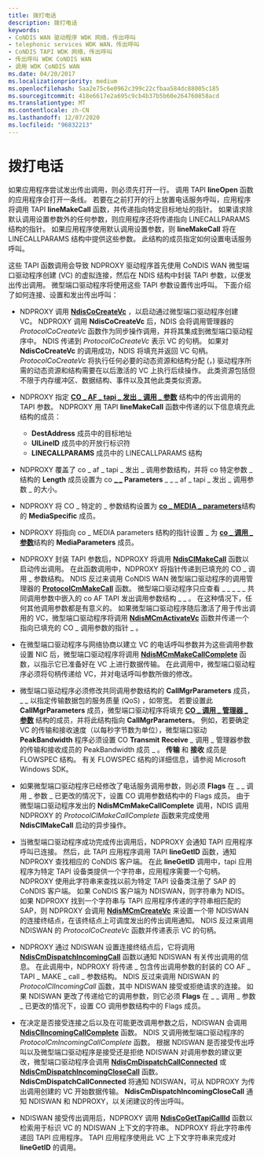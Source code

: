 ```yaml
---
title: 拨打电话
description: 拨打电话
keywords:
- CoNDIS WAN 驱动程序 WDK 网络，传出呼叫
- telephonic services WDK WAN，传出呼叫
- CoNDIS TAPI WDK 网络，传出呼叫
- 传出呼叫 WDK CoNDIS WAN
- 调用 WDK CoNDIS WAN
ms.date: 04/20/2017
ms.localizationpriority: medium
ms.openlocfilehash: 5aa2e75c6e0962c399c22cfbaa584dc88005c185
ms.sourcegitcommit: 418e6617e2a695c9cb4b37b5b60e264760858acd
ms.translationtype: MT
ms.contentlocale: zh-CN
ms.lasthandoff: 12/07/2020
ms.locfileid: "96832213"
---
```

# <a name="making-outgoing-calls"></a>拨打电话





如果应用程序尝试发出传出调用，则必须先打开一行。 调用 TAPI **lineOpen** 函数的应用程序会打开一条线。 若要在之前打开的行上放置电话服务呼叫，应用程序将调用 TAPI **lineMakeCall** 函数，并传递指向特定目标地址的指针。 如果请求除默认调用设置参数外的任何参数，则应用程序还将传递指向 LINECALLPARAMS 结构的指针。 如果应用程序使用默认调用设置参数，则 **lineMakeCall** 将在 LINECALLPARAMS 结构中提供这些参数。 此结构的成员指定如何设置电话服务呼叫。

这些 TAPI 函数调用会导致 NDPROXY 驱动程序首先使用 CoNDIS WAN 微型端口驱动程序创建 (VC) 的虚拟连接，然后在 NDIS 结构中封装 TAPI 参数，以便发出传出调用。 微型端口驱动程序将使用这些 TAPI 参数设置传出呼叫。 下面介绍了如何连接、设置和发出传出呼叫：

-   NDPROXY 调用 [**NdisCoCreateVc**](/windows-hardware/drivers/ddi/ndis/nf-ndis-ndiscocreatevc) ，以启动通过微型端口驱动程序创建 VC。 NDPROXY 调用 **NdisCoCreateVc** 后，NDIS 会将调用管理器的 *ProtocolCoCreateVc* 函数作为同步操作调用，并将其集成到微型端口驱动程序中。 NDIS 传递到 *ProtocolCoCreateVc* 表示 VC 的句柄。 如果对 **NdisCoCreateVc** 的调用成功，NDIS 将填充并返回 VC 句柄。 *ProtocolCoCreateVc* 将执行任何必要的动态资源和结构分配 (，) 驱动程序所需的动态资源和结构需要在以后激活的 VC 上执行后续操作。 此类资源包括但不限于内存缓冲区、数据结构、事件以及其他此类类似资源。

-   NDPROXY 指定 [**CO \_ AF \_ tapi \_ 发出 \_ 调用 \_ 参数**](/previous-versions/windows/hardware/network/ff545373(v=vs.85)) 结构中的传出调用的 TAPI 参数。 NDPROXY 用 TAPI **lineMakeCall** 函数中传递的以下信息填充此结构的成员：
    -   **DestAddress** 成员中的目标地址
    -   **UlLineID** 成员中的开放行标识符
    -   **LINECALLPARAMS** 成员中的 LINECALLPARAMS 结构
-   NDPROXY 覆盖了 co \_ af \_ tapi \_ 发出 \_ 调用参数结构，并将 co 特定参数 \_ 结构的 **Length** 成员设置为 co [**\_ \_**](/previous-versions/windows/hardware/network/ff545396(v=vs.85)) **Parameters** \_ \_ \_ af \_ tapi \_ 发出 \_ 调用参数 \_ 的大小。

-   NDPROXY 将 CO \_ 特定的 \_ 参数结构设置为 [**co \_ MEDIA \_ parameters**](/previous-versions/windows/hardware/network/ff545388(v=vs.85))结构的 **MediaSpecific** 成员。

-   NDPROXY 将指向 co \_ MEDIA parameters 结构的指针设置 \_ 为 [**co \_ 调用 \_ 参数**](/previous-versions/windows/hardware/network/ff545384(v=vs.85))结构的 **MediaParameters** 成员。

-   NDPROXY 封装 TAPI 参数后，NDPROXY 将调用 [**NdisClMakeCall**](/windows-hardware/drivers/ddi/ndis/nf-ndis-ndisclmakecall) 函数以启动传出调用。 在此函数调用中，NDPROXY 将指针传递到已填充的 CO \_ 调用 \_ 参数结构。 NDIS 反过来调用 CoNDIS WAN 微型端口驱动程序的调用管理器的 [**ProtocolCmMakeCall**](/windows-hardware/drivers/ddi/ndis/nc-ndis-protocol_cm_make_call) 函数。 微型端口驱动程序只应查看 \_ \_ \_ \_ \_ 共同调用参数中嵌入的 co AF TAPI 发出调用参数结构 \_ \_ 。 在这种情况下，任何其他调用参数都是有意义的。 如果微型端口驱动程序随后激活了用于传出调用的 VC，微型端口驱动程序将调用 [**NdisMCmActivateVc**](/windows-hardware/drivers/ddi/ndis/nf-ndis-ndismcmactivatevc) 函数并传递一个指向已填充的 CO \_ 调用参数的指针 \_ 。

-   在微型端口驱动程序与网络协商以建立 VC 的电话呼叫参数并为这些调用参数设置 NIC 后，微型端口驱动程序将调用 [**NdisMCmMakeCallComplete**](/windows-hardware/drivers/ddi/ndis/nf-ndis-ndismcmmakecallcomplete) 函数，以指示它已准备好在 VC 上进行数据传输。 在此调用中，微型端口驱动程序必须将句柄传递给 VC，并对电话呼叫参数所做的修改。

-   微型端口驱动程序必须修改共同调用参数结构的 **CallMgrParameters** 成员， \_ \_ 以指定传输数据包的服务质量 (QoS) ，如带宽。 若要设置此 **CallMgrParameters** 成员，微型端口驱动程序将填充 [**CO \_ 调用 \_ 管理器 \_ 参数**](/previous-versions/windows/hardware/network/ff545381(v=vs.85)) 结构的成员，并将此结构指向 **CallMgrParameters**。 例如，若要确定 VC 的传输和接收速度（以每秒字节数为单位），微型端口驱动 **PeakBandwidth** 程序必须设置 CO **Transmit** **Receive** \_ 调用 \_ 管理器参数的传输和接收成员的 PeakBandwidth 成员 \_ 。 **传输** 和 **接收** 成员是 FLOWSPEC 结构。 有关 FLOWSPEC 结构的详细信息，请参阅 Microsoft Windows SDK。

-   如果微型端口驱动程序已经修改了电话服务调用参数，则必须 **Flags** 在 \_ \_ 调用 \_ 参数 \_ 已更改的情况下，设置 CO 调用参数结构中的 Flags 成员。 由于微型端口驱动程序发出的 **NdisMCmMakeCallComplete** 调用，NDIS 调用 NDPROXY 的 *ProtocolClMakeCallComplete* 函数来完成使用 **NdisClMakeCall** 启动的异步操作。

-   当微型端口驱动程序成功完成传出调用后，NDPROXY 会通知 TAPI 应用程序呼叫已连接。 然后，此 TAPI 应用程序调用 TAPI **lineGetID** 函数，通知 NDPROXY 查找相应的 CoNDIS 客户端。 在此 **lineGetID** 调用中，tapi 应用程序为特定 TAPI 设备类提供一个字符串，应用程序需要一个句柄。 NDPROXY 使用此字符串来查找以前为特定 TAPI 设备类注册了 SAP 的 CoNDIS 客户端。 如果 CoNDIS 客户端为 NDISWAN，则字符串为 NDIS。 如果 NDPROXY 找到一个字符串与 TAPI 应用程序传递的字符串相匹配的 SAP，则 NDPROXY 会调用 [**NdisMCmCreateVc**](/windows-hardware/drivers/ddi/ndis/nf-ndis-ndismcmcreatevc) 来设置一个带 NDISWAN 的连接终结点，在该终结点上可调度发出的传出调用通知。 NDIS 反过来调用 NDISWAN 的 *ProtocolCoCreateVc* 函数并传递表示 VC 的句柄。

-   NDPROXY 通过 NDISWAN 设置连接终结点后，它将调用 [**NdisCmDispatchIncomingCall**](/windows-hardware/drivers/ddi/ndis/nf-ndis-ndiscmdispatchincomingcall) 函数以通知 NDISWAN 有关传出调用的信息。 在此调用中，NDPROXY 将传递 \_ 包含传出调用参数的封装的 CO AF \_ TAPI \_ MAKE \_ call \_ 参数结构。 NDIS 反过来调用 NDISWAN 的 *ProtocolClIncomingCall* 函数，其中 NDISWAN 接受或拒绝请求的连接。 如果 NDISWAN 更改了传递给它的调用参数，则它必须 **Flags** 在 \_ \_ 调用 \_ 参数 \_ 已更改的情况下，设置 CO 调用参数结构中的 Flags 成员。

-   在决定是否接受连接之后以及在可能更改调用参数之后，NDISWAN 会调用 [**NdisClIncomingCallComplete**](/windows-hardware/drivers/ddi/ndis/nf-ndis-ndisclincomingcallcomplete) 函数。 NDIS 又调用微型端口驱动程序的 *ProtocolCmIncomingCallComplete* 函数。 根据 NDISWAN 是否接受传出呼叫以及微型端口驱动程序是接受还是拒绝 NDISWAN 对调用参数的建议更改，微型端口驱动程序会调用 [**NdisCmDispatchCallConnected**](/windows-hardware/drivers/ddi/ndis/nf-ndis-ndiscmdispatchcallconnected) 或 [**NdisCmDispatchIncomingCloseCall**](/windows-hardware/drivers/ddi/ndis/nf-ndis-ndiscmdispatchincomingclosecall) 函数。 **NdisCmDispatchCallConnected** 将通知 NDISWAN，可从 NDPROXY 为传出调用创建的 VC 开始数据传输。 **NdisCmDispatchIncomingCloseCall** 通知 NDISWAN 和 NDPROXY，以关闭建议的传出呼叫。

-   NDISWAN 接受传出调用后，NDPROXY 调用 [**NdisCoGetTapiCallId**](/windows-hardware/drivers/ddi/ndis/nf-ndis-ndiscogettapicallid) 函数以检索用于标识 VC 的 NDISWAN 上下文的字符串。 NDPROXY 将此字符串传递回 TAPI 应用程序。 TAPI 应用程序使用此 VC 上下文字符串来完成对 **lineGetID** 的调用。

 

